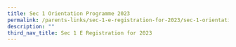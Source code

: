 ```yaml
---
title: Sec 1 Orientation Programme 2023
permalink: /parents-links/sec-1-e-registration-for-2023/sec-1-orientation-programme-2023/
description: ""
third_nav_title: Sec 1 E Registration for 2023
---
```

